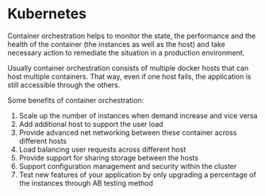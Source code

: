 # Kubernetes

Container orchestration helps to monitor the state, the performance and the health of the container \(the instances as well as the host\) and take necessary action to remediate the situation in a production environment.

Usually container orchestration consists of multiple docker hosts that can host multiple containers. That way, even if one host fails, the application is still accessible through the others.

Some benefits of container orchestration:

1. Scale up the number of instances when demand increase and vice versa
2. Add additional host to support the user load
3. Provide advanced net networking between these container across different hosts 
4. Load balancing user requests across different host 
5. Provide support for sharing storage between the hosts 
6. Support configuration management and security within the cluster
7. Test new features of your application by only upgrading a percentage of the instances through AB testing method

